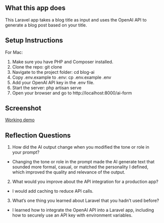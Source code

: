 ## What this app does 
This Laravel app takes a blog title as input and uses the OpenAI API to generate a blog post based on your title. 

## Setup Instructions
For Mac:
1. Make sure you have PHP and Composer installed.
2. Clone the repo: git clone <your-repo-url>
3. Navigate to the project folder: cd blog-ai
4. Copy .env.example to .env: cp .env.example .env
5. Add your OpenAI API key in the .env file.
6. Start the server: php artisan serve
7. Open your browser and go to http://localhost:8000/ai-form

## Screenshot 
[Working demo](screenshot.png)

## Reflection Questions 
1. How did the AI output change when you modified the tone or role in your prompt?
- Changing the tone or role in the prompt made the AI generate text that sounded more formal, casual, or matched the personality I defined, which improved the quality and relevance of the output.

2. What would you improve about the API integration for a production app?
- I would add caching to reduce API calls.

3. What’s one thing you learned about Laravel that you hadn’t used before?
- I learned how to integrate the OpenAI API into a Laravel app, including how to securely use an API key with environment variables.

